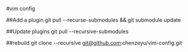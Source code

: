 #vim config

##Add a plugin
    git pull --recurse-submodules && git submodule update

##Update plugins
    git pull --recursive-submodules

##rebuild
    git clone --recursive git@github.com:chenzeyu/vim-config.git

